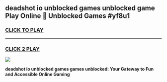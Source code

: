 
## deadshot io unblocked games unblocked game Play Online 👋 Unblocked Games #yf8u1
<h3>
<a href="https://premium.freeplayer.one?title=deadshot_io_unblocked_games&ref=21F">CLICK TO PLAY</a></h3>
<hr>

<h3>
<a href="https://premium.freeplayer.one?title=deadshot_io_unblocked_games&ref=21F">CLICK 2 PLAY</a>
  
</h3>

<a href="https://premium.freeplayer.one?title=deadshot_io_unblocked_games&ref=21F/"><img src="https://clearcache.store/games.png"></a>


**deadshot io unblocked games games unblocked: Your Gateway to Fun and Accessible Online Gaming**
